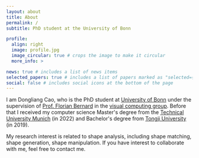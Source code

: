 ```yaml
---
layout: about
title: About
permalink: /
subtitle: PhD student at the University of Bonn

profile:
  align: right
  image: profile.jpg
  image_circular: true # crops the image to make it circular
  more_info: >

news: true # includes a list of news items
selected_papers: true # includes a list of papers marked as "selected={true}"
social: false # includes social icons at the bottom of the page
---
```


I am Dongliang Cao, who is the PhD student at [University of Bonn](http://cs.uni-bonn.de/) under the supervision of [Prof. Florian Bernard](https://scholar.google.com/citations?user=9GrQ2KYAAAAJ) in the [visual computing group](https://lovc.cs.uni-bonn.de/). Before that I received my computer science Master's degree from the [Technical University Munich](https://www.tum.de/) (in 2022) and Bachelor's degree from [Tongji University](https://www.tongji.edu.cn/) (in 2019).

My research interest is related to shape analysis, including shape matching, shape generation, shape manipulation. If you have interest to collaborate with me, feel free to contact me. 
